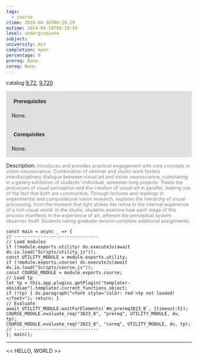 ```yaml
---
tags:
  - course
ctime: 2024-04-18T00:19:29
mstime: 2024-04-18T00:19:29
level: undergraduate
subject: 
university: mit
completion: open
percentage: 0
prereq: None.
coreq: None.
---
```


catalog [9.72](http://student.mit.edu/catalog/m9b.html#9.72), [9.720](http://student.mit.edu/catalog/m9b.html#9.720)

<span style="display: block; padding: 15px; background-color: rgb(100, 100, 100, 0.2);"><font id="m_prereq3823_0" style="display: block; font-family: Arial, sans-serif; font-weight: bold; padding: 5px">Prerequisites</font><br><span id="prereq3823_0">None.</span></span>
<span style="display: block; padding: 15px; background-color: rgb(100, 100, 100, 0.2);"><font id="m_coreq3823_0" style="display: block; font-family: Arial, sans-serif; font-weight: bold; padding: 5px">Corequisites</font><br><span id="coreq3823_0">None.</span></span>

<font style="">Description:</font>
<font style="color: grey; font-size: 0.8rem;">Introduces and provides practical engagement with core concepts in vision neuroscience. Combination of seminar and studio work fosters interdisciplinary dialogue between visual art and vision neuroscience, culminating in a gallery exhibition of students' individual, semester-long projects. Treats the processes of visual perception and the creation of visual art in parallel, making use of the fact that both are constructive. Through lectures and readings in experimental and computational vision research, explores the hierarchy of visual processing, from the moment that light strikes the retina to the internal experience of a rich visual world. In the studio, students examine how each stage of this process manifests in the experience of art, wherein the perceptual system observes itself. Students taking graduate version complete additional assignments.</font>

```dataviewjs
const main = async _ => {
// --------------------------------
// Load modules
if (!module.exports.utility) dv.executeJs(await dv.io.load("Scripts/utility.js"));
const UTILITY_MODULE = module.exports.utility;
if (!module.exports.course) dv.executeJs(await dv.io.load("Scripts/course.js"));
const COURSE_MODULE = module.exports.course;
// Load tp
let tp = this.app.plugins.getPlugin("templater-obsidian").templater.current_functions_object;
if (!tp) { dv.paragraph("<font style='color: red'>tp not loaded!</font>"); return; }
// Evaluate
await UTILITY_MODULE.waitForElements(`#m_prereq3823_0`, {timeout:5});
COURSE_MODULE.evaluate_req("3823_0", "prereq", UTILITY_MODULE, dv, tp);
COURSE_MODULE.evaluate_req("3823_0", "coreq", UTILITY_MODULE, dv, tp);
// --------------------------------
}; main();
```

---

<< HELLO, WORLD >>
